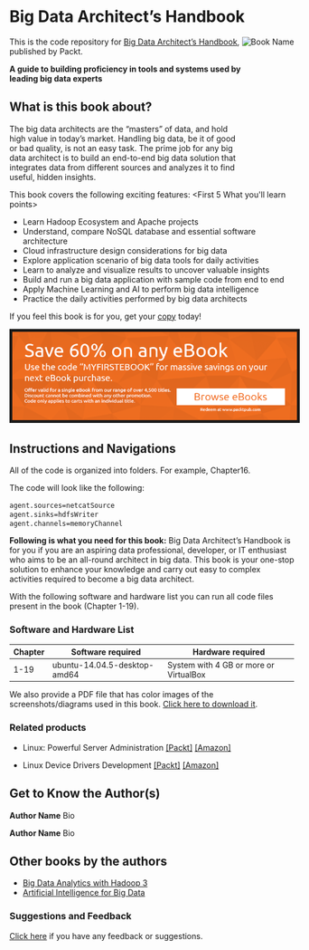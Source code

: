 # Big Data Architect’s Handbook

<a href="https://www.packtpub.com/big-data-and-business-intelligence/big-data-architects-handbook?utm_source=github&utm_medium=repositary&utm_campaign=9781788835824"><img src="https://d255esdrn735hr.cloudfront.net/sites/default/files/imagecache/ppv4_main_book_cover/B09555_MockupCover_New.png" alt="Book Name" height="256px" align="right"></a>

This is the code repository for [Big Data Architect’s Handbook](https://www.packtpub.com/big-data-and-business-intelligence/big-data-architects-handbook?utm_source=github&utm_medium=repositary&utm_campaign=9781788835824), published by Packt.

**A guide to building proficiency in tools and systems used by leading big data experts**

## What is this book about?
The big data architects are the “masters” of data, and hold high value in today’s market. Handling big data, be it of good or bad quality, is not an easy task. The prime job for any big data architect is to build an end-to-end big data solution that integrates data from different sources and analyzes it to find useful, hidden insights.


This book covers the following exciting features: <First 5 What you'll learn points>
* Learn Hadoop Ecosystem and Apache projects
* Understand, compare NoSQL database and essential software architecture
* Cloud infrastructure design considerations for big data
* Explore application scenario of big data tools for daily activities
* Learn to analyze and visualize results to uncover valuable insights
* Build and run a big data application with sample code from end to end
* Apply Machine Learning and AI to perform big data intelligence
* Practice the daily activities performed by big data architects

If you feel this book is for you, get your [copy](https://www.amazon.com/dp/1788835824) today!

<a href="https://www.packtpub.com/?utm_source=github&utm_medium=banner&utm_campaign=GitHubBanner"><img src="https://raw.githubusercontent.com/PacktPublishing/GitHub/master/GitHub.png" 
alt="https://www.packtpub.com/" border="5" /></a>


## Instructions and Navigations
All of the code is organized into folders. For example, Chapter16.

The code will look like the following:
```
agent.sources=netcatSource
agent.sinks=hdfsWriter
agent.channels=memoryChannel
```

**Following is what you need for this book:**
Big Data Architect’s Handbook is for you if you are an aspiring data professional, developer, or IT enthusiast who aims to be an all-round architect in big data. This book is your one-stop solution to enhance your knowledge and carry out easy to complex activities required to become a big data architect.	

With the following software and hardware list you can run all code files present in the book (Chapter 1-19).

### Software and Hardware List

| Chapter  | Software required                   | Hardware required                        |
| -------- | ------------------------------------| ---------------------------------------------|
| 1-19     | ubuntu-14.04.5-desktop-amd64        | System with 4 GB or more or VirtualBox       |


We also provide a PDF file that has color images of the screenshots/diagrams used in this book. [Click here to download it](https://www.packtpub.com/sites/default/files/downloads/BigDataArchitectsHandbook_ColorImages.pdf).

### Related products <Paste books from the Other books you may enjoy section>
* Linux: Powerful Server Administration [[Packt]](https://www.packtpub.com/networking-and-servers/linux-powerful-server-administration?utm_source=github&utm_medium=repository&utm_campaign=9781788293778) [[Amazon]](https://www.amazon.com/dp/1788293770)

* Linux Device Drivers Development [[Packt]](https://www.packtpub.com/networking-and-servers/linux-device-drivers-development?utm_source=github&utm_medium=repository&utm_campaign=9781785280009) [[Amazon]](https://www.amazon.com/dp/1788293770)

## Get to Know the Author(s)
**Author Name**
Bio

**Author Name**
Bio


## Other books by the authors
* [Big Data Analytics with Hadoop 3](https://www.packtpub.com/big-data-and-business-intelligence/big-data-analytics-hadoop-3?utm_source=github&utm_medium=repositary&utm_campaign=9781788628846)
* [Artificial Intelligence for Big Data](https://www.packtpub.com/big-data-and-business-intelligence/artificial-intelligence-big-data?utm_source=github&utm_medium=repositary&utm_campaign=9781788472173)

### Suggestions and Feedback
[Click here](https://docs.google.com/forms/d/e/1FAIpQLSdy7dATC6QmEL81FIUuymZ0Wy9vH1jHkvpY57OiMeKGqib_Ow/viewform) if you have any feedback or suggestions.
